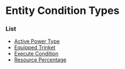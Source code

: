 # Entity Condition Types


### List

 * [Active Power Type](entity_condition_types/active_power_type.md)
 * [Equipped Trinket](entity_condition_types/equipped_trinket.md)
 * [Execute Condition](entity_condition_types/execute_condition.md)
 * [Resource Percentage](entity_condition_types/resource_percentage.md)
